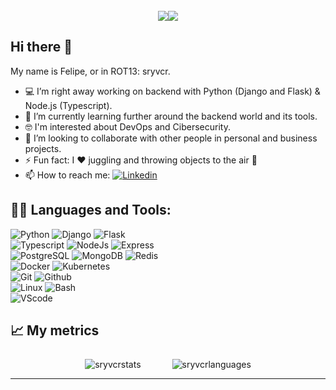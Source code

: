 <style>
    .center {
        display: flex;
        justify-content: center;
        align-items: center;
        margin-top:25px;
        margin-bottom:10px;
    }
</style>

<div class="center">
    <img src="https://img.shields.io/badge/sryvcr-v1.1.0-green">
    <img src="https://img.shields.io/github/stars/sryvcr?style=flat">
</div>

## Hi there 👋

My name is Felipe, or in ROT13: sryvcr.  

- 💻 I’m right away working on backend with Python (Django and Flask) & Node.js (Typescript).
- 🌱 I’m currently learning further around the backend world and its tools.
- 🤓 I'm interested about DevOps and Cibersecurity.
- 🦾 I’m looking to collaborate with other people in personal and business projects.
- ⚡ Fun fact: I ❤️ juggling and throwing objects to the air 🤹
- 📫 How to reach me: [![Linkedin](https://img.shields.io/badge/LinkedIn-0077B5?style=flat-square&logo=Linkedin&logoColor=white)](https://www.linkedin.com/in/felipegonzalezs/)

## 🧑‍💻 Languages and Tools:

![Python](https://img.shields.io/badge/python-%2314354C.svg?style=for-the-badge&logo=python&logoColor=white)
![Django](https://img.shields.io/badge/django-%23092E20.svg?style=for-the-badge&logo=django&logoColor=white)
![Flask](https://img.shields.io/badge/flask-black.svg?style=for-the-badge&logo=flask&logoColor=white)  
![Typescript](https://img.shields.io/badge/typescript-007acc.svg?style=for-the-badge&logo=typescript&logoColor=white)
![NodeJs](https://img.shields.io/badge/node.js-679e63.svg?style=for-the-badge&logo=node.js&logoColor=white)
![Express](https://img.shields.io/badge/express-black.svg?style=for-the-badge&logo=express&logoColor=white)  
![PostgreSQL](https://img.shields.io/badge/postgresql-336791.svg?style=for-the-badge&logo=postgresql&logoColor=white)
![MongoDB](https://img.shields.io/badge/mongodb-13aa52.svg?style=for-the-badge&logo=mongodb&logoColor=white)
![Redis](https://img.shields.io/badge/redis-a51f17.svg?style=for-the-badge&logo=redis&logoColor=white)  
![Docker](https://img.shields.io/badge/docker-099cec.svg?style=for-the-badge&logo=docker&logoColor=white)
![Kubernetes](https://img.shields.io/badge/kubernetes-346ee5.svg?style=for-the-badge&logo=kubernetes&logoColor=white)  
![Git](https://img.shields.io/badge/git-%23F05033.svg?style=for-the-badge&logo=git&logoColor=white)
![Github](https://img.shields.io/badge/github-%23121011.svg?style=for-the-badge&logo=github&logoColor=white)  
![Linux](https://img.shields.io/badge/Linux-FCC624?style=for-the-badge&logo=linux&logoColor=black)
![Bash](https://img.shields.io/badge/bash-2c3539.svg?style=for-the-badge&logo=gnu-bash&logoColor=white)  
![VScode](https://img.shields.io/badge/VisualStudioCode-0078d7.svg?style=for-the-badge&logo=visual-studio-code&logoColor=white)  

## 📈 My metrics

<div class="center">
    <img style="margin-right:50px;" src="https://github-readme-stats.vercel.app/api?username=sryvcr&show_icons=true&theme=highcontrast" alt="sryvcrstats" />
    <img src="https://github-readme-stats.vercel.app/api/top-langs/?username=sryvcr&show_icons=true&theme=highcontrast" alt="sryvcrlanguages" />
</div>

---